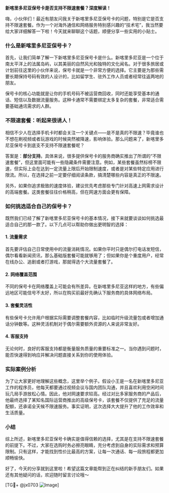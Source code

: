 **新喀里多尼亚保号卡是否支持不限速套餐？深度解读！**

嗨，小伙伴们！最近有朋友问我关于新喀里多尼亚保号卡的问题，特别是它是否支持不限速套餐。作为一个对海外通信和网络服务特别感兴趣的“技术宅”，我当然要给大家详细解答一下啦！今天就来聊聊这个话题，顺便分享一些实用的小贴士。

### 什么是新喀里多尼亚保号卡？

首先，让我们简单了解一下新喀里多尼亚保号卡是什么。新喀里多尼亚是一个位于南太平洋上的法属岛屿，以其美丽的自然风光和独特的文化闻名。对于很多旅居或计划前往这里的小伙伴来说，保号卡就是一个非常方便的选择。它主要是为那些需要长期保持号码有效的人设计的，比如留学生、驻外工作人员或者经常往返两地的朋友。

保号卡的核心功能就是让你的手机号码不被运营商回收，同时还能享受基本的通话、短信以及数据流量服务。这种卡通常不需要绑定太多复杂的套餐，非常适合需要基础通讯需求的人群。

### 不限速套餐：听起来很诱人！

相信不少人在选择手机卡时都会关注一个关键点——是不是真的不限速？毕竟谁也不想在刷视频或者玩游戏的时候突然被降速，影响体验。那么问题来了，新喀里多尼亚保号卡到底支不支持不限速套餐呢？

答案是：**部分支持**。具体来说，很多提供保号卡的服务商确实推出了所谓的“不限速套餐”，但这里面可能有一些隐藏条件需要注意。例如，某些套餐虽然标榜不限速，但实际上会在达到一定流量上限后开始限制速度，或者是对某些特定应用进行限流。所以，在选择之前一定要仔细阅读条款，搞清楚哪些内容是真正的不限速。

另外，如果你追求极致的速度体验，建议优先考虑那些专门针对高速上网需求设计的高端套餐。这类套餐往往价格稍高，但在网速方面会更有保障。

### 如何挑选适合自己的保号卡？

既然我们已经了解了新喀里多尼亚保号卡的基本情况，接下来就要谈谈如何挑选最适合自己的那一款了。以下几点可以帮助你做出更明智的选择：

#### 1. 流量需求
首先要评估自己日常使用中的流量消耗情况。如果你平时只是偶尔打电话发短信，偶尔看看新闻资讯，那么基础版套餐可能就够用了；但如果你是个重度用户，经常在线办公、追剧或者打游戏，那就得选个大流量套餐了。

#### 2. 网络覆盖范围
不同的保号卡在网络覆盖上可能会有所差异。在新喀里多尼亚这样的地方，有些偏远地区可能信号不太好，所以在购买前最好先确认下服务商的具体网络布局。

#### 3. 套餐灵活性
有些保号卡允许用户根据实际需要调整套餐内容，比如临时升级流量包或者增加通话分钟数等。这种灵活机制对于偶尔需要额外资源的人来说非常友好。

#### 4. 客服支持
无论何时，良好的客服支持都是衡量服务质量的重要标准之一。当你遇到问题时，能否快速得到响应并解决问题直接关系到你的使用体验。

### 实际案例分析

为了让大家更好地理解这些概念，这里举个例子。假设小王是一名在新喀里多尼亚工作的程序员，他每天都要通过视频会议与国内团队沟通，并且喜欢利用空闲时间玩几局手游放松心情。因此，他对网速要求较高。经过对比多家服务商的产品后，他最终选择了某知名国际运营商推出的高级保号卡，该套餐不仅提供了充足的流量配额，还承诺全天候不限速服务。事实证明，这次选择大大提升了他的工作效率和生活质量。

### 小结

综上所述，新喀里多尼亚保号卡确实是值得信赖的选择，尤其是在支持不限速套餐的前提下。不过，大家在选购时务必擦亮眼睛，充分考虑到自身的实际需求和预算限制。只有这样，才能找到性价比最高的方案，让每一次通话、每一段旅程都更加顺畅愉快。

好了，今天的分享就到这里啦！希望这篇文章能帮到正在纠结的新手朋友们。如果还有其他疑问的话，欢迎随时留言讨论哦～

[TG💪+ @jx0703 ![Image](https://github.com/user-attachments/assets/dbca1d08-cadb-493c-b0ec-ad6f7a83f270)]